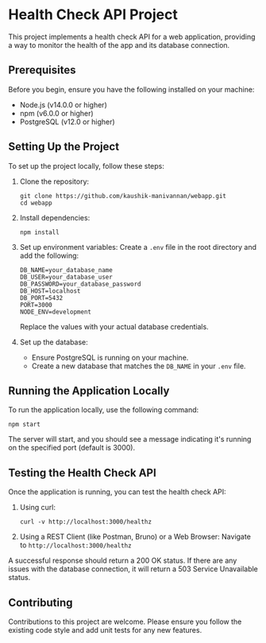 # Health Check API Project

This project implements a health check API for a web application, providing a way to monitor the health of the app and its database connection.

## Prerequisites

Before you begin, ensure you have the following installed on your machine:

* Node.js (v14.0.0 or higher)
* npm (v6.0.0 or higher)
* PostgreSQL (v12.0 or higher)

## Setting Up the Project

To set up the project locally, follow these steps:

1. Clone the repository:
   ```
   git clone https://github.com/kaushik-manivannan/webapp.git
   cd webapp
   ```

2. Install dependencies:
   ```
   npm install
   ```

3. Set up environment variables:
   Create a `.env` file in the root directory and add the following:
   ```
   DB_NAME=your_database_name
   DB_USER=your_database_user
   DB_PASSWORD=your_database_password
   DB_HOST=localhost
   DB_PORT=5432
   PORT=3000
   NODE_ENV=development
   ```
   Replace the values with your actual database credentials.

4. Set up the database:
   - Ensure PostgreSQL is running on your machine.
   - Create a new database that matches the `DB_NAME` in your `.env` file.

## Running the Application Locally

To run the application locally, use the following command:

```
npm start
```

The server will start, and you should see a message indicating it's running on the specified port (default is 3000).

## Testing the Health Check API

Once the application is running, you can test the health check API:

1. Using curl:
   ```
   curl -v http://localhost:3000/healthz
   ```

2. Using a REST Client (like Postman, Bruno) or a Web Browser:
   Navigate to `http://localhost:3000/healthz`

A successful response should return a 200 OK status. If there are any issues with the database connection, it will return a 503 Service Unavailable status.

## Contributing

Contributions to this project are welcome. Please ensure you follow the existing code style and add unit tests for any new features.
